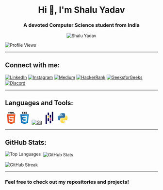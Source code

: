 <!--
Shalu-Yadav0811's GitHub Profile README
-->

<h1 align="center">Hi 👋, I'm Shalu Yadav</h1>
<h3 align="center">A devoted Computer Science student from India</h3>

<!-- Profile Image -->
<p align="center">
  <img src="https://github.com/Shalu-Yadav0811/Shalu-Yadav0811/assets/143307492/6fde477b-b5a7-4c63-b973-9044056347ca" alt="Shalu Yadav" width="300">
</p>

<p align="left">
  <img src="https://komarev.com/ghpvc/?username=shalu-yadav0811&label=Profile%20views&color=0e75b6&style=flat" alt="Profile Views">
</p>

---

##  **Connect with me:**  

<p align="left">
<a href="https://www.linkedin.com/in/shalu-yadav" target="blank"><img align="center" src="https://raw.githubusercontent.com/rahuldkjain/github-profile-readme-generator/master/src/images/icons/Social/linked-in-alt.svg" alt="LinkedIn" height="30" width="40" /></a>
<a href="https://instagram.com/shaluyadav.0" target="blank"><img align="center" src="https://raw.githubusercontent.com/rahuldkjain/github-profile-readme-generator/master/src/images/icons/Social/instagram.svg" alt="Instagram" height="30" width="40" /></a>
<a href="https://medium.com/@shaluyadav" target="blank"><img align="center" src="https://raw.githubusercontent.com/rahuldkjain/github-profile-readme-generator/master/src/images/icons/Social/medium.svg" alt="Medium" height="30" width="40" /></a>
<a href="https://www.hackerrank.com/shaluyadavns01" target="blank"><img align="center" src="https://raw.githubusercontent.com/rahuldkjain/github-profile-readme-generator/master/src/images/icons/Social/hackerrank.svg" alt="HackerRank" height="30" width="40" /></a>
<a href="https://auth.geeksforgeeks.org/user/shaluyad9qwk" target="blank"><img align="center" src="https://raw.githubusercontent.com/rahuldkjain/github-profile-readme-generator/master/src/images/icons/Social/geeks-for-geeks.svg" alt="GeeksforGeeks" height="30" width="40" /></a>
<a href="https://discord.com/users/potatochips#6927" target="blank"><img align="center" src="https://raw.githubusercontent.com/rahuldkjain/github-profile-readme-generator/master/src/images/icons/Social/discord.svg" alt="Discord" height="30" width="40" /></a>
</p>

---

##  **Languages and Tools:**  

<p align="left">  
<a href="https://www.w3schools.com/html/" target="_blank"><img src="https://raw.githubusercontent.com/devicons/devicon/master/icons/html5/html5-original-wordmark.svg" alt="HTML5" width="40" height="40"/></a>  
<a href="https://www.w3schools.com/css/" target="_blank"><img src="https://raw.githubusercontent.com/devicons/devicon/master/icons/css3/css3-original-wordmark.svg" alt="CSS3" width="40" height="40"/></a>  
<a href="https://git-scm.com/" target="_blank"><img src="https://www.vectorlogo.zone/logos/git-scm/git-scm-icon.svg" alt="Git" width="40" height="40"/></a>  
<a href="https://pandas.pydata.org/" target="_blank"><img src="https://raw.githubusercontent.com/devicons/devicon/master/icons/pandas/pandas-original.svg" alt="Pandas" width="40" height="40"/></a>  
<a href="https://www.python.org" target="_blank"><img src="https://raw.githubusercontent.com/devicons/devicon/master/icons/python/python-original.svg" alt="Python" width="40" height="40"/></a>  
</p>  

---

##  **GitHub Stats:**  

<p>
  <img align="left" src="https://github-readme-stats.vercel.app/api/top-langs?username=shalu-yadav0811&show_icons=true&locale=en&layout=compact" alt="Top Languages" />
</p>

<p>&nbsp;
  <img align="center" src="https://github-readme-stats.vercel.app/api?username=shalu-yadav0811&show_icons=true&locale=en" alt="GitHub Stats" />
</p>

<p>
  <img align="center" src="https://github-readme-streak-stats.herokuapp.com/?user=shalu-yadav0811&" alt="GitHub Streak" />
</p>

---

###  **Feel free to check out my repositories and projects!**  
